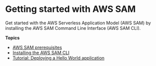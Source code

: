 # Getting started with AWS SAM<a name="serverless-getting-started"></a>

 Get started with the AWS Serverless Application Model \(AWS SAM\) by installing the AWS SAM Command Line Interface \(AWS SAM CLI\)\.

**Topics**
+ [AWS SAM prerequisites](prerequisites.md)
+ [Installing the AWS SAM CLI](install-sam-cli.md)
+ [Tutorial: Deploying a Hello World application](serverless-getting-started-hello-world.md)